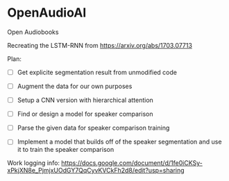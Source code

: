 # OpenAudioAI
Open Audiobooks

Recreating the LSTM-RNN from https://arxiv.org/abs/1703.07713

Plan:
- [ ] Get explicite segmentation result from unmodified code
- [ ] Augment the data for our own purposes
- [ ] Setup a CNN version with hierarchical attention
- [ ] Find or design a model for speaker comparison
- [ ] Parse the given data for speaker comparison training
- [ ] Implement a model that builds off of the speaker segmentation and use it to train the speaker comparison


Work logging info:
https://docs.google.com/document/d/1fe0iCKSy-xPkjXN8e_PjmjxUOdGY7QqCyvKVCkFh2d8/edit?usp=sharing
